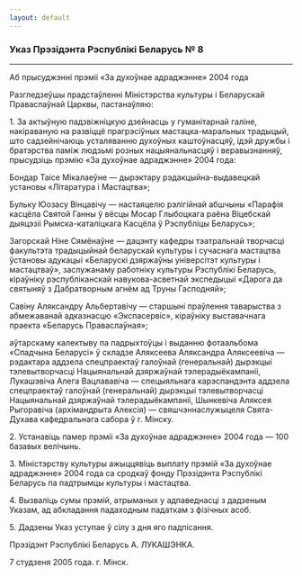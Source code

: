 ```yaml
---
layout: default
---
```


### Указ Прэзідэнта Рэспублікі Беларусь № 8

****

<span class="underline"></span>

Аб прысуджэнні прэміі «За духоўнае адраджэнне» 2004 года

Разгледзеўшы прадстаўленні Міністэрства культуры і Беларускай
Праваслаўнай Царквы, пастанаўляю:

1\. За актыўную падзвіжніцкую дзейнасць у гуманітарнай галіне,
накіраваную на развіццё прагрэсіўных мастацка-маральных
традыцый, што садзейнічаюць усталяванню духоўных каштоўнасцяў,
ідэй дружбы і братэрства паміж людзьмі розных нацыянальнасцяў і
веравызнанняў, прысудзіць прэмію «За духоўнае адраджэнне» 2004
года:

Бондар Таісе Мікалаеўне — дырэктару рэдакцыйна-выдавецкай установы
«Літаратура і Мастацтва»;

Бульку Юозасу Вінцавічу — настаяцелю рэлігійнай абшчыны «Парафія касцёла
Святой Ганны ў вёсцы Мосар Глыбоцкага раёна Віцебскай дыяцэзіі
Рымска-каталіцкага Касцёла ў Рэспубліцы Беларусь»;

Загорскай Ніне Сямёнаўне — дацэнту кафедры тэатральнай творчасці
факультэта традыцыйнай беларускай культуры і сучаснага мастацтва
ўстановы адукацыі «Беларускі дзяржаўны універсітэт культуры і
мастацтваў», заслужанаму работніку культуры Рэспублікі
Беларусь, кіраўніку рэспубліканскай навукова-асветнай экспедыцыі
«Дарога да святыняў з Дабратворным агнём ад Труны Гасподняй»;

Савіну Аляксандру Альбертавічу — старшыні праўлення таварыства з
абмежаванай адказнасцю «Экспасервіс», кіраўніку выставачнага
праекта «Беларусь Праваслаўная»;

аўтарскаму калектыву па падрыхтоўцы і выданню фотаальбома «Спадчына
Беларусі» ў складзе Аляксеева Аляксандра Аляксеевіча — рэдактара
аддзела спецпраектаў галоўнай (генеральнай) дырэкцыі тэлевытворчасці
Нацыянальнай дзяржаўнай тэлерадыёкампаніі, Лукашэвіча Алега Вацлававіча
— спецыяльнага карэспандэнта аддзела спецпраектаў галоўнай (генеральнай)
дырэкцыі тэлевытворчасці Нацыянальнай дзяржаўнай тэлерадыёкампаніі,
Шынкевіча Аляксея Рыгоравіча (архімандрыта Алексія) —
свяшчэннаслужыцеля Свята-Духава кафедральнага сабора ў г.
Мінску.

2\. Устанавіць памер прэміі «За духоўнае адраджэнне» 2004 года — 100
базавых велічынь.

3\. Міністэрству культуры ажыццявіць выплату прэмій «За духоўнае
адраджэнне» 2004 года са сродкаў фонду Прэзідэнта Рэспублікі
Беларусь па падтрымцы культуры і мастацтва.

4\. Вызваліць сумы прэмій, атрыманых у адпаведнасці з дадзеным Указам,
ад абкладання падаходным падаткам з фізічных асоб.

5\. Дадзены Указ уступае ў сілу з дня яго падпісання.

Прэзідэнт Рэспублікі Беларусь А. ЛУКАШЭНКА.

7 студзеня 2005 года. г. Мінск.
